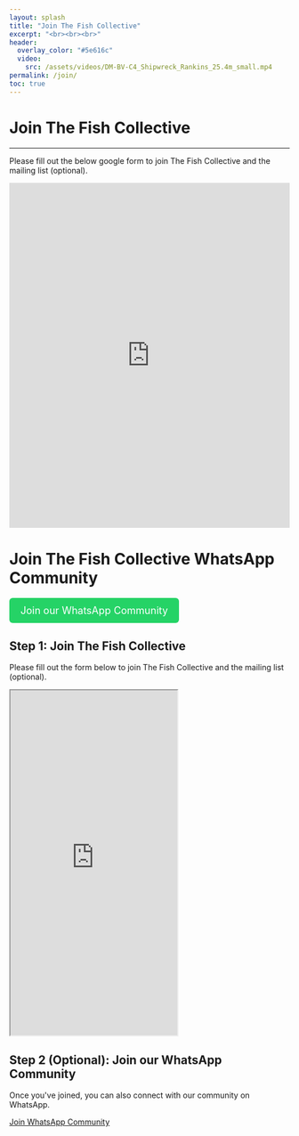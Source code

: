 ```yaml
---
layout: splash
title: "Join The Fish Collective"
excerpt: "<br><br><br>"
header:
  overlay_color: "#5e616c"
  video:
    src: /assets/videos/DM-BV-C4_Shipwreck_Rankins_25.4m_small.mp4
permalink: /join/
toc: true
---
```


# Join The Fish Collective
---
Please fill out the below google form to join The Fish Collective and the mailing list (optional).

<iframe 
  src="https://docs.google.com/forms/d/e/1FAIpQLSe9clk3q976ndyIk-OLy2kC7SPAF4kMIMYeIkwx9oECNHYoaQ/viewform?embedded=true" 
  width="100%" 
  height="620" 
  frameborder="0" 
  marginheight="0" 
  marginwidth="0" 
  style="display:block;">
</iframe>

# Join The Fish Collective WhatsApp Community
<a href="https://chat.whatsapp.com/Ln7EtBcFg7L41LxYwtYM1Q" 
   target="_blank" 
   rel="noopener noreferrer" 
   style="display:inline-block; padding:12px 20px; background:#25D366; color:white; font-size:18px; text-decoration:none; border-radius:6px;">
   Join our WhatsApp Community
</a>


<div class="steps-container">
  <!-- Step 1 -->
  <div class="step">
    <h2>Step 1: Join The Fish Collective</h2>
    <p>Please fill out the form below to join The Fish Collective and the mailing list (optional).</p>
    <iframe 
      src="https://docs.google.com/forms/d/e/1FAIpQLSe9clk3q976ndyIk-OLy2kC7SPAF4kMIMYeIkwx9oECNHYoaQ/viewform?embedded=true" 
      height="620" 
      marginheight="0" 
      marginwidth="0">
    </iframe>
  </div>

  <!-- Step 2 -->
  <div class="step">
    <h2>Step 2 (Optional): Join our WhatsApp Community</h2>
    <p>Once you've joined, you can also connect with our community on WhatsApp.</p>
    <a href="https://chat.whatsapp.com/Ln7EtBcFg7L41LxYwtYM1Q" 
       target="_blank" 
       rel="noopener noreferrer" 
       class="whatsapp-button">
       Join WhatsApp Community
    </a>
  </div>
</div>